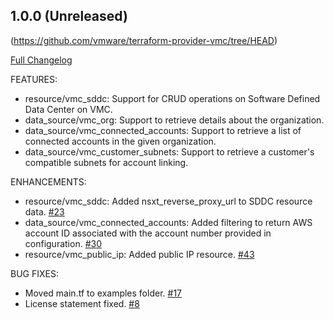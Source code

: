 
## 1.0.0 (Unreleased)

(https://github.com/vmware/terraform-provider-vmc/tree/HEAD)

[Full Changelog](https://github.com/vmware/terraform-provider-vmc/compare/87cfcf8f21600ef6198389c569d1e988ca30b5a9...HEAD)

FEATURES:

* resource/vmc_sddc: Support for CRUD operations on Software Defined Data Center on VMC.
* data_source/vmc_org: Support to retrieve details about the organization.
* data_source/vmc_connected_accounts: Support to retrieve a list of connected accounts in the given organization.
* data_source/vmc_customer_subnets: Support to retrieve a customer's compatible subnets for account linking.


ENHANCEMENTS:

* resource/vmc_sddc: Added nsxt_reverse_proxy_url to SDDC resource data. [\#23](https://github.com/vmware/terraform-provider-vmc/pull/23)
* data_source/vmc_connected_accounts: Added filtering to return AWS account ID associated with the account number provided in configuration. [\#30](https://github.com/vmware/terraform-provider-vmc/pull/30)
* resource/vmc_public_ip: Added public IP resource. [\#43](https://github.com/vmware/terraform-provider-vmc/pull/43)

BUG FIXES:

* Moved main.tf to examples folder. [\#17](https://github.com/vmware/terraform-provider-vmc/pull/17)
* License statement fixed. [\#8](https://github.com/vmware/terraform-provider-vmc/pull/8)
